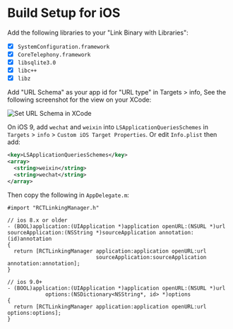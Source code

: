# Build Setup for iOS

Add the following libraries to your "Link Binary with Libraries":

- [x] `SystemConfiguration.framework`
- [x] `CoreTelephony.framework`
- [x] `libsqlite3.0`
- [x] `libc++`
- [x] `libz`

Add "URL Schema" as your app id for "URL type" in Targets > info, See 
the following screenshot for the view on your XCode:

![Set URL Schema in XCode](https://res.wx.qq.com/open/zh_CN/htmledition/res/img/pic/app-access-guide/ios/image0042168b9.jpg)

On iOS 9, add `wechat` and `weixin` into `LSApplicationQueriesSchemes` in 
`Targets` > `info` > `Custom iOS Target Properties`. Or edit `Info.plist` 
then add:

```xml
<key>LSApplicationQueriesSchemes</key>
<array>
  <string>weixin</string>
  <string>wechat</string>
</array>
```

Then copy the following in `AppDelegate.m`:

```objc
#import "RCTLinkingManager.h"

// ios 8.x or older
- (BOOL)application:(UIApplication *)application openURL:(NSURL *)url
sourceApplication:(NSString *)sourceApplication annotation:(id)annotation
{
  return [RCTLinkingManager application:application openURL:url
                            sourceApplication:sourceApplication annotation:annotation];
}

// ios 9.0+
- (BOOL)application:(UIApplication *)application openURL:(NSURL *)url
            options:(NSDictionary<NSString*, id> *)options
{
  return [RCTLinkingManager application:application openURL:url options:options];
}


```
